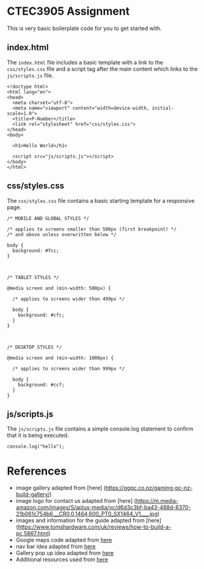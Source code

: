 # CTEC3905 Assignment

This is very basic boilerplate code for you to get started with.

## index.html

The `index.html` file includes a basic template with a link to the `css/styles.css` file and a script tag after the main content which links to the `js/scripts.js` file.

```
<!doctype html>
<html lang="en">
<head>
  <meta charset="utf-8">
  <meta name="viewport" content="width=device-width, initial-scale=1.0">
  <title>P-Number</title>
  <link rel="stylesheet" href="css/styles.css">
</head>
<body>
  
  <h1>Hello World</h1>

  <script src="js/scripts.js"></script>
</body>
</html>
```

## css/styles.css

The `css/styles.css` file contains a basic starting template for a responsive page.

```
/* MOBILE AND GLOBAL STYLES */

/* applies to screens smaller than 500px (first breakpoint) */
/* and above unless overwritten below */

body {
  background: #fcc;
} 



/* TABLET STYLES */

@media screen and (min-width: 500px) {

  /* applies to screens wider than 499px */
  
  body {
    background: #cfc;
  } 
}



/* DESKTOP STYLES */

@media screen and (min-width: 1000px) {

  /* applies to screens wider than 999px */

  body {
    background: #ccf;
  } 
}

```

## js/scripts.js

The `js/scripts.js` file contains a simple console.log statement to confirm that it is being executed.

```
console.log("hello");
```


# References
- image gallery adapted from [here] (https://ggpc.co.nz/gaming-pc-nz-build-gallery/)
- image logo for contact us adapted from [here] (https://m.media-amazon.com/images/S/aplus-media/vc/d6d3c3bf-ba43-488d-8370-21b061c754b6.__CR0,0,1464,600_PT0_SX1464_V1___.jpg)
- images and information for the guide adapted from [here] (https://www.tomshardware.com/uk/reviews/how-to-build-a-pc,5867.html)
- Google maps code adapted from [here](https://www.google.com/maps/place/Big+Ben/@51.5007325,-0.1268141,17z/data=!3m1!4b1!4m5!3m4!1s0x487604c38c8cd1d9:0xb78f2474b9a45aa9!8m2!3d51.5007292!4d-0.1246254)
- nav bar idea adapted from [here](https://www.youtube.com/watch?v=gXkqy0b4M5g)
- Gallery pop up idea adapted from [here](https://www.youtube.com/watch?v=dkLpo4shS6c)
- Additional resources used from [here](https://www.w3schools.com/)


